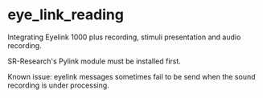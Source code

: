 # eye_link_reading
Integrating Eyelink 1000 plus recording, stimuli presentation and audio recording. 

SR-Research's Pylink module must be installed first. 

Known issue: eyelink messages sometimes fail to be send when the sound recording is under processing.
